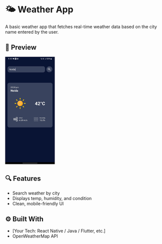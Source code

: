 # 🌤️ Weather App

A basic weather app that fetches real-time weather data based on the city name entered by the user.

## 📱 Preview
<p float="left">
  <img src="weather.jpg" width="160" />
</p>

## 🔍 Features
- Search weather by city
- Displays temp, humidity, and condition
- Clean, mobile-friendly UI

## ⚙️ Built With
- [Your Tech: React Native / Java / Flutter, etc.]
- OpenWeatherMap API

